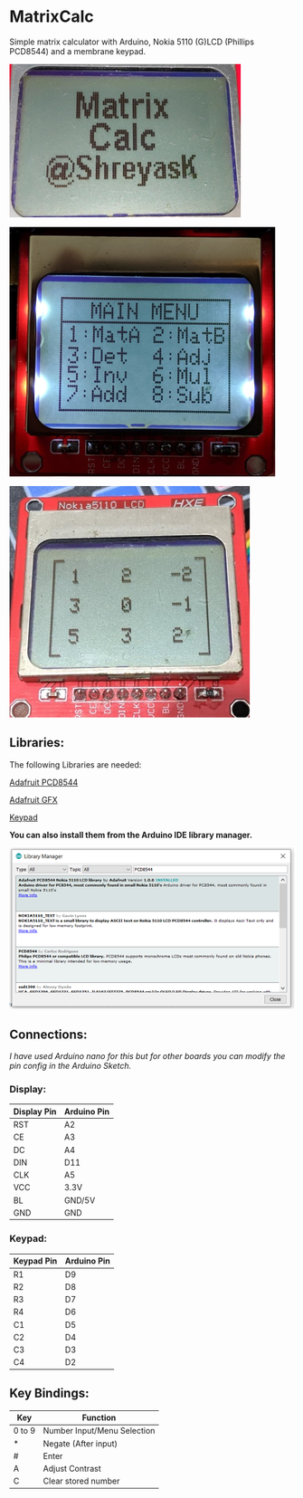 # MatrixCalc
Simple matrix calculator with Arduino, Nokia 5110 (G)LCD (Phillips PCD8544) and a membrane keypad.

![splash](https://github.com/shreyask21/matrixcalc/raw/master/img/s1.jpg "Splash Screen")

![Pic](https://github.com/shreyask21/matrixcalc/raw/master/img/s2.jpg "Sample")

![Pic](https://github.com/shreyask21/matrixcalc/raw/master/img/s3.jpg "Sample")

## Libraries:
The following Libraries are needed:

[Adafruit PCD8544](https://github.com/adafruit/Adafruit-PCD8544-Nokia-5110-LCD-library)

[Adafruit GFX](https://github.com/adafruit/Adafruit-GFX-Library)

[Keypad](https://playground.arduino.cc/Code/Keypad/)

**You can also install them from the Arduino IDE library manager.**

![Libs](https://github.com/shreyask21/matrixcalc/raw/master/img/s4.png "Library Manager")

## Connections:

_I have used Arduino nano for this but for other boards you can modify the pin config in the Arduino Sketch._

### Display:

| Display Pin   | Arduino Pin   |
| ------------- | ------------- |
|      RST      |       A2      |
|      CE       |       A3      |
|      DC       |       A4      |
|      DIN      |      D11      |
|      CLK      |       A5      |
|      VCC      |      3.3V     |
|      BL       |     GND/5V    |
|      GND      |      GND      |

### Keypad:

| Keypad Pin    | Arduino Pin   |
| ------------- | ------------- |
|      R1       |       D9      |
|      R2       |       D8      |
|      R3       |       D7      |
|      R4       |       D6      |
|      C1       |       D5      |
|      C2       |       D4      |
|      C3       |       D3      |
|      C4       |       D2      |

## Key Bindings:

|      Key      |    Function   |
| ------------- | ------------- |
|    0 to 9     |  Number Input/Menu Selection      |
|      *       |       Negate (After input)      |
|      #       |       Enter      |
|      A       |       Adjust Contrast      |
|      C       |       Clear stored number      |

